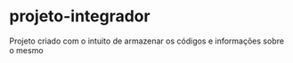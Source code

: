 # projeto-integrador
Projeto criado com o intuito de armazenar os códigos e informações sobre o mesmo
